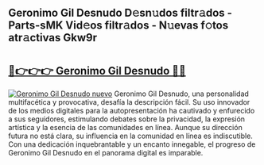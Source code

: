 ## Geronimo Gil Desnudo D𝚎sn𝚞dos filtr𝚊dos - Parts-sMK Vid𝚎os filtr𝚊dos - N𝚞evas f𝚘tos atr𝚊ctivas Gkw9r

# <h2><a href="http://mb332g.tromn.icu/?c=Geronimo+Gil+Desnudo">🔗👉👉👉 Geronimo Gil Desnudo 🔗🔗</a></h2>

[![Geronimo Gil Desnudo nuevo](https://i.imgur.com/pEAQMta.gif)](http://mb332g.tromn.icu/?c=Geronimo+Gil+Desnudo)
Geronimo Gil Desnudo, una personalidad multifacética y provocativa, desafía la descripción fácil. Su uso innovador de los medios digitales para la autopresentación ha cautivado y enfurecido a sus seguidores, estimulando debates sobre la privacidad, la expresión artística y la esencia de las comunidades en línea. Aunque su dirección futura no está clara, su influencia en la comunidad en línea es indiscutible. Con una dedicación inquebrantable y un encanto innegable, el progreso de Geronimo Gil Desnudo en el panorama digital es imparable.
